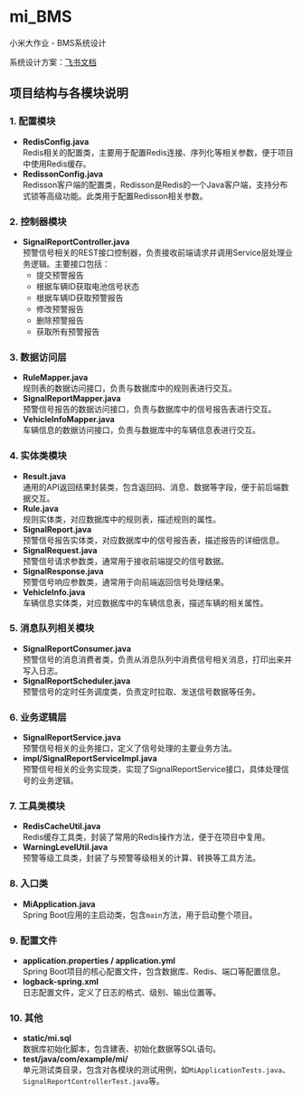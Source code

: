# mi_BMS
小米大作业 - BMS系统设计

系统设计方案：[飞书文档](https://wayawbott0.f.mioffice.cn/docx/doxk4V8ZvZZ8icovA5qBTQu3Fkh)

## 项目结构与各模块说明

### 1. 配置模块
- **RedisConfig.java**  
Redis相关的配置类，主要用于配置Redis连接、序列化等相关参数，便于项目中使用Redis缓存。
- **RedissonConfig.java**  
Redisson客户端的配置类，Redisson是Redis的一个Java客户端，支持分布式锁等高级功能。此类用于配置Redisson相关参数。

### 2. 控制器模块
- **SignalReportController.java**  
预警信号相关的REST接口控制器，负责接收前端请求并调用Service层处理业务逻辑。主要接口包括：
  - 提交预警报告
  - 根据车辆ID获取电池信号状态
  - 根据车辆ID获取预警报告
  - 修改预警报告
  - 删除预警报告
  - 获取所有预警报告

### 3. 数据访问层
- **RuleMapper.java**  
规则表的数据访问接口，负责与数据库中的规则表进行交互。
- **SignalReportMapper.java**  
预警信号报告的数据访问接口，负责与数据库中的信号报告表进行交互。
- **VehicleInfoMapper.java**  
车辆信息的数据访问接口，负责与数据库中的车辆信息表进行交互。

### 4. 实体类模块
- **Result.java**  
通用的API返回结果封装类，包含返回码、消息、数据等字段，便于前后端数据交互。
- **Rule.java**  
规则实体类，对应数据库中的规则表，描述规则的属性。
- **SignalReport.java**  
预警信号报告实体类，对应数据库中的信号报告表，描述报告的详细信息。
- **SignalRequest.java**  
预警信号请求参数类，通常用于接收前端提交的信号数据。
- **SignalResponse.java**  
预警信号响应参数类，通常用于向前端返回信号处理结果。
- **VehicleInfo.java**  
车辆信息实体类，对应数据库中的车辆信息表，描述车辆的相关属性。

### 5. 消息队列相关模块
- **SignalReportConsumer.java**  
预警信号的消息消费者类，负责从消息队列中消费信号相关消息，打印出来并写入日志。
- **SignalReportScheduler.java**  
预警信号的定时任务调度类，负责定时拉取、发送信号数据等任务。

### 6. 业务逻辑层
- **SignalReportService.java**  
预警信号相关的业务接口，定义了信号处理的主要业务方法。
- **impl/SignalReportServiceImpl.java**  
预警信号相关的业务实现类，实现了SignalReportService接口，具体处理信号的业务逻辑。

### 7. 工具类模块
- **RedisCacheUtil.java**  
Redis缓存工具类，封装了常用的Redis操作方法，便于在项目中复用。
- **WarningLevelUtil.java**  
预警等级工具类，封装了与预警等级相关的计算、转换等工具方法。

### 8. 入口类
- **MiApplication.java**  
Spring Boot应用的主启动类，包含`main`方法，用于启动整个项目。

### 9. 配置文件
- **application.properties / application.yml**  
Spring Boot项目的核心配置文件，包含数据库、Redis、端口等配置信息。
- **logback-spring.xml**  
日志配置文件，定义了日志的格式、级别、输出位置等。

### 10. 其他
- **static/mi.sql**  
数据库初始化脚本，包含建表、初始化数据等SQL语句。
- **test/java/com/example/mi/**  
单元测试类目录，包含对各模块的测试用例，如`MiApplicationTests.java`、`SignalReportControllerTest.java`等。
